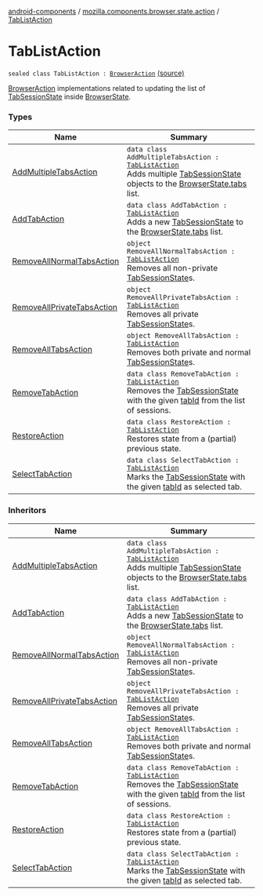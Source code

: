 [android-components](../../index.md) / [mozilla.components.browser.state.action](../index.md) / [TabListAction](./index.md)

# TabListAction

`sealed class TabListAction : `[`BrowserAction`](../-browser-action.md) [(source)](https://github.com/mozilla-mobile/android-components/blob/master/components/browser/state/src/main/java/mozilla/components/browser/state/action/BrowserAction.kt#L37)

[BrowserAction](../-browser-action.md) implementations related to updating the list of [TabSessionState](../../mozilla.components.browser.state.state/-tab-session-state/index.md) inside [BrowserState](../../mozilla.components.browser.state.state/-browser-state/index.md).

### Types

| Name | Summary |
|---|---|
| [AddMultipleTabsAction](-add-multiple-tabs-action/index.md) | `data class AddMultipleTabsAction : `[`TabListAction`](./index.md)<br>Adds multiple [TabSessionState](../../mozilla.components.browser.state.state/-tab-session-state/index.md) objects to the [BrowserState.tabs](../../mozilla.components.browser.state.state/-browser-state/tabs.md) list. |
| [AddTabAction](-add-tab-action/index.md) | `data class AddTabAction : `[`TabListAction`](./index.md)<br>Adds a new [TabSessionState](../../mozilla.components.browser.state.state/-tab-session-state/index.md) to the [BrowserState.tabs](../../mozilla.components.browser.state.state/-browser-state/tabs.md) list. |
| [RemoveAllNormalTabsAction](-remove-all-normal-tabs-action.md) | `object RemoveAllNormalTabsAction : `[`TabListAction`](./index.md)<br>Removes all non-private [TabSessionState](../../mozilla.components.browser.state.state/-tab-session-state/index.md)s. |
| [RemoveAllPrivateTabsAction](-remove-all-private-tabs-action.md) | `object RemoveAllPrivateTabsAction : `[`TabListAction`](./index.md)<br>Removes all private [TabSessionState](../../mozilla.components.browser.state.state/-tab-session-state/index.md)s. |
| [RemoveAllTabsAction](-remove-all-tabs-action.md) | `object RemoveAllTabsAction : `[`TabListAction`](./index.md)<br>Removes both private and normal [TabSessionState](../../mozilla.components.browser.state.state/-tab-session-state/index.md)s. |
| [RemoveTabAction](-remove-tab-action/index.md) | `data class RemoveTabAction : `[`TabListAction`](./index.md)<br>Removes the [TabSessionState](../../mozilla.components.browser.state.state/-tab-session-state/index.md) with the given [tabId](-remove-tab-action/tab-id.md) from the list of sessions. |
| [RestoreAction](-restore-action/index.md) | `data class RestoreAction : `[`TabListAction`](./index.md)<br>Restores state from a (partial) previous state. |
| [SelectTabAction](-select-tab-action/index.md) | `data class SelectTabAction : `[`TabListAction`](./index.md)<br>Marks the [TabSessionState](../../mozilla.components.browser.state.state/-tab-session-state/index.md) with the given [tabId](-select-tab-action/tab-id.md) as selected tab. |

### Inheritors

| Name | Summary |
|---|---|
| [AddMultipleTabsAction](-add-multiple-tabs-action/index.md) | `data class AddMultipleTabsAction : `[`TabListAction`](./index.md)<br>Adds multiple [TabSessionState](../../mozilla.components.browser.state.state/-tab-session-state/index.md) objects to the [BrowserState.tabs](../../mozilla.components.browser.state.state/-browser-state/tabs.md) list. |
| [AddTabAction](-add-tab-action/index.md) | `data class AddTabAction : `[`TabListAction`](./index.md)<br>Adds a new [TabSessionState](../../mozilla.components.browser.state.state/-tab-session-state/index.md) to the [BrowserState.tabs](../../mozilla.components.browser.state.state/-browser-state/tabs.md) list. |
| [RemoveAllNormalTabsAction](-remove-all-normal-tabs-action.md) | `object RemoveAllNormalTabsAction : `[`TabListAction`](./index.md)<br>Removes all non-private [TabSessionState](../../mozilla.components.browser.state.state/-tab-session-state/index.md)s. |
| [RemoveAllPrivateTabsAction](-remove-all-private-tabs-action.md) | `object RemoveAllPrivateTabsAction : `[`TabListAction`](./index.md)<br>Removes all private [TabSessionState](../../mozilla.components.browser.state.state/-tab-session-state/index.md)s. |
| [RemoveAllTabsAction](-remove-all-tabs-action.md) | `object RemoveAllTabsAction : `[`TabListAction`](./index.md)<br>Removes both private and normal [TabSessionState](../../mozilla.components.browser.state.state/-tab-session-state/index.md)s. |
| [RemoveTabAction](-remove-tab-action/index.md) | `data class RemoveTabAction : `[`TabListAction`](./index.md)<br>Removes the [TabSessionState](../../mozilla.components.browser.state.state/-tab-session-state/index.md) with the given [tabId](-remove-tab-action/tab-id.md) from the list of sessions. |
| [RestoreAction](-restore-action/index.md) | `data class RestoreAction : `[`TabListAction`](./index.md)<br>Restores state from a (partial) previous state. |
| [SelectTabAction](-select-tab-action/index.md) | `data class SelectTabAction : `[`TabListAction`](./index.md)<br>Marks the [TabSessionState](../../mozilla.components.browser.state.state/-tab-session-state/index.md) with the given [tabId](-select-tab-action/tab-id.md) as selected tab. |
